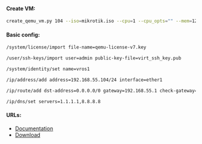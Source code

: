 #### Create VM:
```bash
create_qemu_vm.py 104 --iso=mikrotik.iso --cpu=1 --cpu_opts="" --mem=128M --size=512M
```

#### Basic config:
```bash
/system/license/import file-name=qemu-license-v7.key
```
```bash
/user/ssh-keys/import user=admin public-key-file=virt_ssh_key.pub
```
```bash
/system/identity/set name=vros1
```
```bash
/ip/address/add address=192.168.55.104/24 interface=ether1
```
```bash
/ip/route/add dst-address=0.0.0.0/0 gateway=192.168.55.1 check-gateway=arp
```
```bash
/ip/dns/set servers=1.1.1.1,8.8.8.8
```

#### URLs:
- [Documentation](https://help.mikrotik.com/docs/display/ROS/RouterOS)
- [Download](https://mikrotik.com/download)
